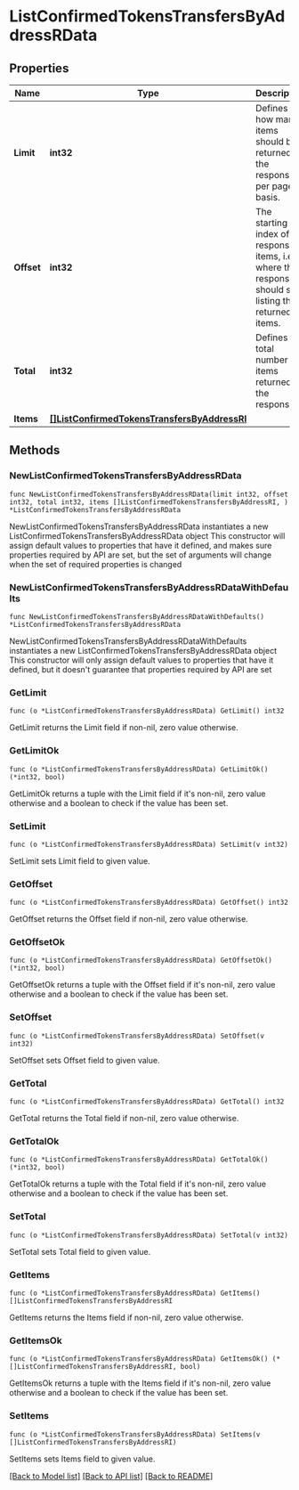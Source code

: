 # ListConfirmedTokensTransfersByAddressRData

## Properties

Name | Type | Description | Notes
------------ | ------------- | ------------- | -------------
**Limit** | **int32** | Defines how many items should be returned in the response per page basis. | 
**Offset** | **int32** | The starting index of the response items, i.e. where the response should start listing the returned items. | 
**Total** | **int32** | Defines the total number of items returned in the response. | 
**Items** | [**[]ListConfirmedTokensTransfersByAddressRI**](ListConfirmedTokensTransfersByAddressRI.md) |  | 

## Methods

### NewListConfirmedTokensTransfersByAddressRData

`func NewListConfirmedTokensTransfersByAddressRData(limit int32, offset int32, total int32, items []ListConfirmedTokensTransfersByAddressRI, ) *ListConfirmedTokensTransfersByAddressRData`

NewListConfirmedTokensTransfersByAddressRData instantiates a new ListConfirmedTokensTransfersByAddressRData object
This constructor will assign default values to properties that have it defined,
and makes sure properties required by API are set, but the set of arguments
will change when the set of required properties is changed

### NewListConfirmedTokensTransfersByAddressRDataWithDefaults

`func NewListConfirmedTokensTransfersByAddressRDataWithDefaults() *ListConfirmedTokensTransfersByAddressRData`

NewListConfirmedTokensTransfersByAddressRDataWithDefaults instantiates a new ListConfirmedTokensTransfersByAddressRData object
This constructor will only assign default values to properties that have it defined,
but it doesn't guarantee that properties required by API are set

### GetLimit

`func (o *ListConfirmedTokensTransfersByAddressRData) GetLimit() int32`

GetLimit returns the Limit field if non-nil, zero value otherwise.

### GetLimitOk

`func (o *ListConfirmedTokensTransfersByAddressRData) GetLimitOk() (*int32, bool)`

GetLimitOk returns a tuple with the Limit field if it's non-nil, zero value otherwise
and a boolean to check if the value has been set.

### SetLimit

`func (o *ListConfirmedTokensTransfersByAddressRData) SetLimit(v int32)`

SetLimit sets Limit field to given value.


### GetOffset

`func (o *ListConfirmedTokensTransfersByAddressRData) GetOffset() int32`

GetOffset returns the Offset field if non-nil, zero value otherwise.

### GetOffsetOk

`func (o *ListConfirmedTokensTransfersByAddressRData) GetOffsetOk() (*int32, bool)`

GetOffsetOk returns a tuple with the Offset field if it's non-nil, zero value otherwise
and a boolean to check if the value has been set.

### SetOffset

`func (o *ListConfirmedTokensTransfersByAddressRData) SetOffset(v int32)`

SetOffset sets Offset field to given value.


### GetTotal

`func (o *ListConfirmedTokensTransfersByAddressRData) GetTotal() int32`

GetTotal returns the Total field if non-nil, zero value otherwise.

### GetTotalOk

`func (o *ListConfirmedTokensTransfersByAddressRData) GetTotalOk() (*int32, bool)`

GetTotalOk returns a tuple with the Total field if it's non-nil, zero value otherwise
and a boolean to check if the value has been set.

### SetTotal

`func (o *ListConfirmedTokensTransfersByAddressRData) SetTotal(v int32)`

SetTotal sets Total field to given value.


### GetItems

`func (o *ListConfirmedTokensTransfersByAddressRData) GetItems() []ListConfirmedTokensTransfersByAddressRI`

GetItems returns the Items field if non-nil, zero value otherwise.

### GetItemsOk

`func (o *ListConfirmedTokensTransfersByAddressRData) GetItemsOk() (*[]ListConfirmedTokensTransfersByAddressRI, bool)`

GetItemsOk returns a tuple with the Items field if it's non-nil, zero value otherwise
and a boolean to check if the value has been set.

### SetItems

`func (o *ListConfirmedTokensTransfersByAddressRData) SetItems(v []ListConfirmedTokensTransfersByAddressRI)`

SetItems sets Items field to given value.



[[Back to Model list]](../README.md#documentation-for-models) [[Back to API list]](../README.md#documentation-for-api-endpoints) [[Back to README]](../README.md)


